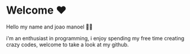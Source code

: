 # Welcome ❤

Hello my name and joao manoel 👨‍💻

i'm an enthusiast in programming, i enjoy spending my free time creating crazy codes, welcome to take a look at my github.
